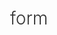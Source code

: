 # form
<!DOCTYPE html>
<html lang="en">
<head>
    <meta charset="UTF-8">
    <meta name="viewport" content="width=device-width, initial-scale=1.0">
    <title>JWT Form with Webhook Integration</title>
    <style>
        * {
            margin: 0;
            padding: 0;
            box-sizing: border-box;
        }

        body {
            font-family: 'Segoe UI', Tahoma, Geneva, Verdana, sans-serif;
            background: linear-gradient(135deg, #667eea 0%, #764ba2 100%);
            min-height: 100vh;
            display: flex;
            align-items: center;
            justify-content: center;
            padding: 20px;
        }

        .container {
            background: rgba(255, 255, 255, 0.95);
            backdrop-filter: blur(10px);
            border-radius: 20px;
            padding: 40px;
            box-shadow: 0 20px 40px rgba(0, 0, 0, 0.1);
            max-width: 600px;
            width: 100%;
            border: 1px solid rgba(255, 255, 255, 0.2);
        }

        h1 {
            text-align: center;
            color: #333;
            margin-bottom: 30px;
            font-size: 2em;
            font-weight: 300;
        }

        .form-group {
            margin-bottom: 20px;
        }

        .form-row {
            display: grid;
            grid-template-columns: 1fr 1fr;
            gap: 15px;
        }

        label {
            display: block;
            margin-bottom: 8px;
            color: #555;
            font-weight: 500;
        }

        input, textarea, select {
            width: 100%;
            padding: 12px 16px;
            border: 2px solid #e1e5e9;
            border-radius: 10px;
            font-size: 16px;
            transition: all 0.3s ease;
            background: rgba(255, 255, 255, 0.8);
        }

        input:focus, textarea:focus, select:focus {
            outline: none;
            border-color: #667eea;
            box-shadow: 0 0 0 3px rgba(102, 126, 234, 0.1);
            transform: translateY(-2px);
        }

        textarea {
            resize: vertical;
            min-height: 100px;
        }

        .config-section {
            background: #f8f9fa;
            padding: 20px;
            border-radius: 10px;
            margin: 25px 0;
            border-left: 4px solid #667eea;
        }

        .config-section h3 {
            color: #333;
            margin-bottom: 15px;
            font-size: 1.2em;
        }

        .payload-info {
            background: #fff3cd;
            border: 1px solid #ffeaa7;
            border-radius: 8px;
            padding: 15px;
            margin: 15px 0;
            font-size: 14px;
            color: #856404;
        }

        .payload-info h4 {
            margin-bottom: 8px;
            color: #b45309;
        }

        .payload-info ul {
            margin: 10px 0;
            padding-left: 20px;
        }

        button {
            width: 100%;
            padding: 14px;
            background: linear-gradient(135deg, #667eea 0%, #764ba2 100%);
            color: white;
            border: none;
            border-radius: 10px;
            font-size: 16px;
            font-weight: 600;
            cursor: pointer;
            transition: all 0.3s ease;
            text-transform: uppercase;
            letter-spacing: 1px;
        }

        button:hover {
            transform: translateY(-2px);
            box-shadow: 0 10px 20px rgba(102, 126, 234, 0.3);
        }

        button:disabled {
            opacity: 0.7;
            cursor: not-allowed;
            transform: none;
        }

        .status {
            margin-top: 20px;
            padding: 15px;
            border-radius: 10px;
            font-weight: 500;
            text-align: center;
            transition: all 0.3s ease;
        }

        .status.success {
            background: rgba(40, 167, 69, 0.1);
            color: #28a745;
            border: 1px solid rgba(40, 167, 69, 0.2);
        }

        .status.error {
            background: rgba(220, 53, 69, 0.1);
            color: #dc3545;
            border: 1px solid rgba(220, 53, 69, 0.2);
        }

        .status.info {
            background: rgba(23, 162, 184, 0.1);
            color: #17a2b8;
            border: 1px solid rgba(23, 162, 184, 0.2);
        }

        .payload-preview {
            background: #2d3748;
            color: #e2e8f0;
            padding: 15px;
            border-radius: 8px;
            font-family: 'Courier New', monospace;
            font-size: 12px;
            margin-top: 10px;
            max-height: 300px;
            overflow-y: auto;
            white-space: pre-wrap;
        }

        .toggle-button {
            background: transparent;
            color: #667eea;
            border: 2px solid #667eea;
            padding: 8px 16px;
            font-size: 14px;
            width: auto;
            margin: 10px auto;
            display: block;
            text-transform: none;
            letter-spacing: normal;
        }

        .hidden {
            display: none;
        }

        .size-indicator {
            font-size: 12px;
            color: #666;
            margin-top: 5px;
            text-align: right;
        }

        .size-warning {
            color: #e74c3c;
            font-weight: bold;
        }

        @media (max-width: 768px) {
            .form-row {
                grid-template-columns: 1fr;
            }
            
            .container {
                padding: 20px;
                margin: 10px;
            }
        }
    </style>
</head>
<body>
    <div class="container">
        <h1>🔐 JWT Form to Webhook</h1>
        
        <form id="dataForm">
            <div class="form-row">
                <div class="form-group">
                    <label for="firstName">First Name *</label>
                    <input type="text" id="firstName" name="firstName" required>
                </div>
                <div class="form-group">
                    <label for="lastName">Last Name *</label>
                    <input type="text" id="lastName" name="lastName" required>
                </div>
            </div>

            <div class="form-row">
                <div class="form-group">
                    <label for="email">Email Address *</label>
                    <input type="email" id="email" name="email" required>
                </div>
                <div class="form-group">
                    <label for="phone">Phone Number</label>
                    <input type="tel" id="phone" name="phone">
                </div>
            </div>

            <div class="form-group">
                <label for="company">Company / Organization</label>
                <input type="text" id="company" name="company">
            </div>

            <div class="form-row">
                <div class="form-group">
                    <label for="department">Department</label>
                    <select id="department" name="department">
                        <option value="">Select Department</option>
                        <option value="sales">Sales</option>
                        <option value="support">Support</option>
                        <option value="marketing">Marketing</option>
                        <option value="technical">Technical</option>
                        <option value="billing">Billing</option>
                        <option value="other">Other</option>
                    </select>
                </div>
                <div class="form-group">
                    <label for="priority">Priority Level</label>
                    <select id="priority" name="priority">
                        <option value="low">Low</option>
                        <option value="medium" selected>Medium</option>
                        <option value="high">High</option>
                        <option value="urgent">Urgent</option>
                    </select>
                </div>
            </div>

            <div class="form-group">
                <label for="subject">Subject *</label>
                <input type="text" id="subject" name="subject" required 
                       placeholder="Brief description of your inquiry">
            </div>

            <div class="form-group">
                <label for="message">Detailed Message *</label>
                <textarea id="message" name="message" required 
                          placeholder="Please provide detailed information about your request..."></textarea>
                <div class="size-indicator" id="messageSize">0 characters</div>
            </div>

            <div class="form-group">
                <label for="tags">Tags (comma-separated)</label>
                <input type="text" id="tags" name="tags" 
                       placeholder="feature-request, bug-report, question">
            </div>

            <div class="form-row">
                <div class="form-group">
                    <label for="budget">Budget Range</label>
                    <select id="budget" name="budget">
                        <option value="">Not specified</option>
                        <option value="under-1k">Under $1,000</option>
                        <option value="1k-5k">$1,000 - $5,000</option>
                        <option value="5k-10k">$5,000 - $10,000</option>
                        <option value="10k-25k">$10,000 - $25,000</option>
                        <option value="25k-plus">$25,000+</option>
                    </select>
                </div>
                <div class="form-group">
                    <label for="timeline">Expected Timeline</label>
                    <select id="timeline" name="timeline">
                        <option value="">Not specified</option>
                        <option value="asap">ASAP</option>
                        <option value="1-week">Within 1 week</option>
                        <option value="1-month">Within 1 month</option>
                        <option value="3-months">Within 3 months</option>
                        <option value="flexible">Flexible</option>
                    </select>
                </div>
            </div>

            <div class="config-section">
                <h3>⚙️ Webhook & JWT Configuration</h3>
                
                <div class="form-group">
                    <label for="webhookUrl">n8n Webhook URL *</label>
                    <input type="url" id="webhookUrl" name="webhookUrl" 
                           placeholder="https://your-n8n.app/webhook/your-webhook-id" required>
                </div>

                <div class="form-row">
                    <div class="form-group">
                        <label for="jwtSecret">JWT Secret Key *</label>
                        <input type="password" id="jwtSecret" name="jwtSecret" 
                               placeholder="your-secret-key-min-32-chars" required>
                    </div>
                    <div class="form-group">
                        <label for="jwtIssuer">JWT Issuer</label>
                        <input type="text" id="jwtIssuer" name="jwtIssuer" 
                               placeholder="customer-form" value="customer-form">
                    </div>
                </div>

                <div class="payload-info">
                    <h4>📊 Payload Size Limits:</h4>
                    <ul>
                        <li><strong>JWT Token:</strong> ~8KB typical limit (depends on server)</li>
                        <li><strong>n8n Webhook:</strong> ~1MB payload limit</li>
                        <li><strong>HTTP Headers:</strong> ~8KB limit (for Authorization header)</li>
                        <li><strong>Recommendation:</strong> Keep form data under 4KB for reliability</li>
                    </ul>
                    <div id="payloadSizeInfo" style="margin-top: 10px; font-weight: bold;">
                        Current payload size: <span id="currentSize">0 bytes</span>
                    </div>
                </div>
            </div>

            <button type="submit" id="submitBtn">
                🚀 Generate JWT & Send to Webhook
            </button>
        </form>

        <div style="text-align: center; margin: 20px 0;">
            <button type="button" class="toggle-button" id="togglePreview">
                👁️ Show JWT & Payload Preview
            </button>
            <div id="previewSection" class="hidden">
                <div style="margin: 10px 0; font-weight: bold;">JWT Token:</div>
                <div id="jwtPreview" class="payload-preview"></div>
                <div style="margin: 10px 0; font-weight: bold;">Decoded Payload:</div>
                <div id="payloadPreview" class="payload-preview"></div>
            </div>
        </div>

        <div id="status" class="status" style="display: none;"></div>
    </div>

    <!-- JWT Library -->
    <script src="https://cdnjs.cloudflare.com/ajax/libs/crypto-js/4.1.1/crypto-js.min.js"></script>
    
    <script>
        // Simple JWT implementation using CryptoJS
        function base64UrlEncode(str) {
            return CryptoJS.enc.Base64.stringify(CryptoJS.enc.Utf8.parse(str))
                .replace(/\+/g, '-')
                .replace(/\//g, '_')
                .replace(/=/g, '');
        }

        function createJWT(payload, secret, issuer = 'form-app') {
            // JWT Header
            const header = {
                alg: 'HS256',
                typ: 'JWT'
            };

            // JWT Payload with standard claims
            const now = Math.floor(Date.now() / 1000);
            const jwtPayload = {
                ...payload,
                iss: issuer,
                iat: now,
                exp: now + 3600, // 1 hour expiration
                jti: generateId() // Unique token ID
            };

            // Encode header and payload
            const encodedHeader = base64UrlEncode(JSON.stringify(header));
            const encodedPayload = base64UrlEncode(JSON.stringify(jwtPayload));

            // Create signature
            const signature = CryptoJS.HmacSHA256(
                encodedHeader + '.' + encodedPayload, 
                secret
            );
            const encodedSignature = CryptoJS.enc.Base64.stringify(signature)
                .replace(/\+/g, '-')
                .replace(/\//g, '_')
                .replace(/=/g, '');

            return `${encodedHeader}.${encodedPayload}.${encodedSignature}`;
        }

        function generateId() {
            return Math.random().toString(36).substring(2) + Date.now().toString(36);
        }

        function calculatePayloadSize(data) {
            return new Blob([JSON.stringify(data)]).size;
        }

        function formatBytes(bytes) {
            if (bytes === 0) return '0 bytes';
            const k = 1024;
            const sizes = ['bytes', 'KB', 'MB'];
            const i = Math.floor(Math.log(bytes) / Math.log(k));
            return parseFloat((bytes / Math.pow(k, i)).toFixed(1)) + ' ' + sizes[i];
        }

        function showStatus(message, type = 'success') {
            const status = document.getElementById('status');
            status.innerHTML = message;
            status.className = `status ${type}`;
            status.style.display = 'block';
            
            setTimeout(() => {
                status.style.display = 'none';
            }, type === 'error' ? 10000 : 5000);
        }

        function collectFormData() {
            const form = document.getElementById('dataForm');
            const formData = new FormData(form);
            const data = {};
            
            // Config fields to exclude from payload
            const configFields = ['webhookUrl', 'jwtSecret', 'jwtIssuer'];
            
            for (let [key, value] of formData.entries()) {
                if (!configFields.includes(key) && value.trim() !== '') {
                    data[key] = value.trim();
                }
            }
            
            // Add metadata
            data.submissionId = generateId();
            data.timestamp = new Date().toISOString();
            data.userAgent = navigator.userAgent;
            data.language = navigator.language;
            data.timezone = Intl.DateTimeFormat().resolvedOptions().timeZone;
            data.formVersion = '2.0';
            
            // Process tags
            if (data.tags) {
                data.tags = data.tags.split(',').map(tag => tag.trim()).filter(tag => tag);
            }
            
            return data;
        }

        async function sendToWebhook(jwt, payload, webhookUrl) {
            try {
                const response = await fetch(webhookUrl, {
                    method: 'POST',
                    headers: {
                        'Content-Type': 'application/json',
                        'Authorization': `Bearer ${jwt}`,
                        'X-JWT-Token': jwt,
                        'X-Form-Source': 'jwt-form',
                        'X-Payload-Size': calculatePayloadSize(payload).toString()
                    },
                    body: JSON.stringify({
                        jwt: jwt,
                        payload: payload,
                        metadata: {
                            submissionTime: new Date().toISOString(),
                            payloadSize: calculatePayloadSize(payload),
                            jwtSize: new Blob([jwt]).size
                        }
                    })
                });

                if (!response.ok) {
                    const errorText = await response.text().catch(() => 'Unknown error');
                    throw new Error(`Webhook error (${response.status}): ${errorText}`);
                }

                return await response.json().catch(() => ({ success: true }));
            } catch (error) {
                if (error.name === 'TypeError' && error.message.includes('fetch')) {
                    throw new Error('Network error: Could not connect to webhook. Please check the URL.');
                }
                throw error;
            }
        }

        function updatePayloadSize() {
            try {
                const data = collectFormData();
                const size = calculatePayloadSize(data);
                const sizeElement = document.getElementById('currentSize');
                
                sizeElement.textContent = formatBytes(size);
                
                // Warning for large payloads
                if (size > 4096) { // 4KB
                    sizeElement.className = 'size-warning';
                    document.getElementById('payloadSizeInfo').innerHTML = 
                        'Current payload size: <span class="size-warning">' + formatBytes(size) + ' (⚠️ Large payload)</span>';
                } else {
                    sizeElement.className = '';
                    document.getElementById('payloadSizeInfo').innerHTML = 
                        'Current payload size: <span id="currentSize">' + formatBytes(size) + '</span>';
                }
            } catch (error) {
                // Ignore errors during size calculation
            }
        }

        function updatePreview() {
            try {
                const webhookUrl = document.getElementById('webhookUrl').value;
                const jwtSecret = document.getElementById('jwtSecret').value;
                const jwtIssuer = document.getElementById('jwtIssuer').value;
                
                if (!jwtSecret) return;
                
                const data = collectFormData();
                const jwt = createJWT(data, jwtSecret, jwtIssuer);
                
                document.getElementById('jwtPreview').textContent = jwt;
                document.getElementById('payloadPreview').textContent = JSON.stringify(data, null, 2);
            } catch (error) {
                document.getElementById('jwtPreview').textContent = 'Error generating preview: ' + error.message;
            }
        }

        // Event Listeners
        document.getElementById('dataForm').addEventListener('submit', async (e) => {
            e.preventDefault();
            
            const submitBtn = document.getElementById('submitBtn');
            const originalText = submitBtn.textContent;
            submitBtn.textContent = '🔄 Processing...';
            submitBtn.disabled = true;

            try {
                // Get configuration
                const webhookUrl = document.getElementById('webhookUrl').value;
                const jwtSecret = document.getElementById('jwtSecret').value;
                const jwtIssuer = document.getElementById('jwtIssuer').value || 'customer-form';

                if (!webhookUrl || !jwtSecret) {
                    throw new Error('Please provide webhook URL and JWT secret');
                }

                // Collect form data
                const formData = collectFormData();
                const payloadSize = calculatePayloadSize(formData);

                // Check payload size
                if (payloadSize > 6144) { // 6KB warning
                    const proceed = confirm(`Payload is ${formatBytes(payloadSize)}. This might be too large for some systems. Continue?`);
                    if (!proceed) {
                        throw new Error('Submission cancelled due to large payload');
                    }
                }

                showStatus('⏳ Creating JWT and sending to webhook...', 'info');

                // Create JWT
                const jwt = createJWT(formData, jwtSecret, jwtIssuer);
                const jwtSize = new Blob([jwt]).size;

                // Check JWT size
                if (jwtSize > 7168) { // 7KB
                    throw new Error(`JWT token is ${formatBytes(jwtSize)}, which exceeds typical header limits (8KB)`);
                }

                // Send to webhook
                const response = await sendToWebhook(jwt, formData, webhookUrl);
                
                showStatus(`✅ Successfully sent to webhook!<br>
                    <small>Payload: ${formatBytes(payloadSize)} | JWT: ${formatBytes(jwtSize)}</small>`, 'success');
                
                // Reset form (except config)
                const formFields = ['firstName', 'lastName', 'email', 'phone', 'company', 
                                  'department', 'subject', 'message', 'tags', 'budget', 'timeline'];
                formFields.forEach(field => {
                    const element = document.getElementById(field);
                    if (element) element.value = '';
                });
                document.getElementById('priority').value = 'medium';

                updatePayloadSize();

            } catch (error) {
                console.error('Submission Error:', error);
                showStatus(`❌ ${error.message}`, 'error');
            } finally {
                submitBtn.textContent = originalText;
                submitBtn.disabled = false;
            }
        });

        // Toggle preview
        document.getElementById('togglePreview').addEventListener('click', () => {
            const preview = document.getElementById('previewSection');
            const button = document.getElementById('togglePreview');
            
            if (preview.classList.contains('hidden')) {
                preview.classList.remove('hidden');
                button.textContent = '🙈 Hide Preview';
                updatePreview();
            } else {
                preview.classList.add('hidden');
                button.textContent = '👁️ Show JWT & Payload Preview';
            }
        });

        // Auto-save config fields
        ['webhookUrl', 'jwtSecret', 'jwtIssuer'].forEach(field => {
            const element = document.getElementById(field);
            
            // Load from session storage
            const saved = sessionStorage.getItem(field);
            if (saved) element.value = saved;
            
            // Save to session storage on change
            element.addEventListener('change', () => {
                sessionStorage.setItem(field, element.value);
                updatePreview();
            });
        });

        // Update size and preview on input
        document.getElementById('dataForm').addEventListener('input', () => {
            updatePayloadSize();
            if (!document.getElementById('previewSection').classList.contains('hidden')) {
                updatePreview();
            }
        });

        // Message character counter
        document.getElementById('message').addEventListener('input', (e) => {
            const length = e.target.value.length;
            const counter = document.getElementById('messageSize');
            counter.textContent = `${length} characters`;
            
            if (length > 1000) {
                counter.style.color = '#e74c3c';
            } else {
                counter.style.color = '#666';
            }
        });

        // Initialize
        updatePayloadSize();
    </script>
</body>
</html>
